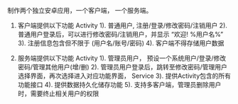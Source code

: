 制作两个独立安卓应用，一个客户端， 一个服务端。

1. 客户端提供以下功能 
    Activity
    1). 普通用户,  注册/登录/修改密码/注销用户
    2). 普通用户登录后，可以进行修改密码/注销用户，并显示 “欢迎! %用户名%”
    3). 注册信息包含但不限于 (用户名/账号/密码)
    4). 客户端不得存储用户数据

3. 服务端提供以下功能
    Activity
    1).  管理员用户， 预设一个系统用户/登录/修改密码/管理其他用户(增/删)
    2).  管理员用户登录后，跳转至修改密码/管理用户选择界面，再次选择进入对应功能界面，
    Service
    3).  提供Activity包含的所有功能接口
    4).  提供数据持久化储存功能
    5).  支持多客户端，管理员删除用户时，需要终止相关用户的权限
